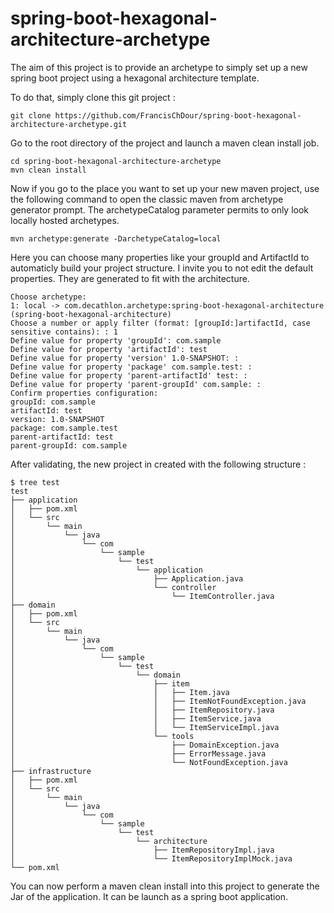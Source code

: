 # spring-boot-hexagonal-architecture-archetype
The aim of this project is to provide an archetype to simply set up a new spring boot project using a hexagonal architecture template.

To do that, simply clone this git project :
```
git clone https://github.com/FrancisChDour/spring-boot-hexagonal-architecture-archetype.git
```
Go to the root directory of the project and launch a maven clean install job.
```
cd spring-boot-hexagonal-architecture-archetype
mvn clean install
```
Now if you go to the place you want to set up your new maven project, use the following command to open the classic maven from archetype generator prompt. The archetypeCatalog parameter permits to only look locally hosted archetypes.
```
mvn archetype:generate -DarchetypeCatalog=local
```
Here you can choose many properties like your groupId and ArtifactId to automaticly build your project structure. I invite you to not edit the default properties. They are generated to fit with the architecture.
```
Choose archetype:
1: local -> com.decathlon.archetype:spring-boot-hexagonal-architecture (spring-boot-hexagonal-architecture)
Choose a number or apply filter (format: [groupId:]artifactId, case sensitive contains): : 1
Define value for property 'groupId': com.sample
Define value for property 'artifactId': test
Define value for property 'version' 1.0-SNAPSHOT: : 
Define value for property 'package' com.sample.test: : 
Define value for property 'parent-artifactId' test: : 
Define value for property 'parent-groupId' com.sample: : 
Confirm properties configuration:
groupId: com.sample
artifactId: test
version: 1.0-SNAPSHOT
package: com.sample.test
parent-artifactId: test
parent-groupId: com.sample
```
After validating, the new project in created with the following structure :
```
$ tree test
test
├── application
│   ├── pom.xml
│   └── src
│       └── main
│           └── java
│               └── com
│                   └── sample
│                       └── test
│                           └── application
│                               ├── Application.java
│                               └── controller
│                                   └── ItemController.java
├── domain
│   ├── pom.xml
│   └── src
│       └── main
│           └── java
│               └── com
│                   └── sample
│                       └── test
│                           └── domain
│                               ├── item
│                               │   ├── Item.java
│                               │   ├── ItemNotFoundException.java
│                               │   ├── ItemRepository.java
│                               │   ├── ItemService.java
│                               │   └── ItemServiceImpl.java
│                               └── tools
│                                   ├── DomainException.java
│                                   ├── ErrorMessage.java
│                                   └── NotFoundException.java
├── infrastructure
│   ├── pom.xml
│   └── src
│       └── main
│           └── java
│               └── com
│                   └── sample
│                       └── test
│                           └── architecture
│                               ├── ItemRepositoryImpl.java
│                               └── ItemRepositoryImplMock.java
└── pom.xml
```
You can now perform a maven clean install into this project to generate the Jar of the application. It can be launch as a spring boot application.